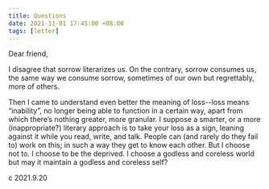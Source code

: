 ```yaml
---
title: Questions
date: 2021-11-01 17:45:00 +08:00
tags: [letter]
---
```


Dear friend,

I disagree that sorrow literarizes us. On the contrary, sorrow consumes us, the same way we consume sorrow, sometimes of our own but regrettably, more of others.

Then I came to understand even better the meaning of loss--loss means “inability”, no longer being able to function in a certain way, apart from which there’s nothing greater, more granular. I suppose a smarter, or a more (inappropriate?) literary approach is to take your loss as a sign, leaning against it while you read, write, and talk. People can (and rarely do they fail to) work on this; in such a way they get to know each other. But I choose not to. I choose to be the deprived. I choose a godless and coreless world but may it maintain a godless and coreless self?

c
2021.9.20
